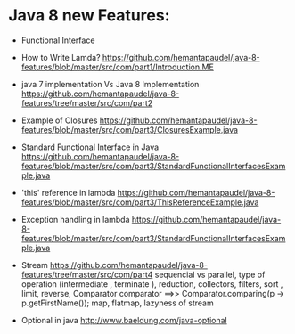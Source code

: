 # Java 8 new Features:

* Functional Interface 

* How to Write Lamda?
  https://github.com/hemantapaudel/java-8-features/blob/master/src/com/part1/Introduction.ME

*  java 7 implementation Vs Java 8 Implementation
   https://github.com/hemantapaudel/java-8-features/tree/master/src/com/part2

* Example of Closures
	https://github.com/hemantapaudel/java-8-features/blob/master/src/com/part3/ClosuresExample.java	

* Standard Functional Interface in Java
   https://github.com/hemantapaudel/java-8-features/blob/master/src/com/part3/StandardFunctionalInterfacesExample.java
   
* 'this' reference in lambda
	https://github.com/hemantapaudel/java-8-features/blob/master/src/com/part3/ThisReferenceExample.java

* Exception handling in lambda
  https://github.com/hemantapaudel/java-8-features/blob/master/src/com/part3/StandardFunctionalInterfacesExample.java

* Stream
  https://github.com/hemantapaudel/java-8-features/tree/master/src/com/part4
   sequencial vs parallel,
   type of operation (intermediate , terminate ),
   reduction,
   collectors,
   filters,
   sort ,
   limit,
   reverse,
   Comparator comparator ==>> Comparator.comparing(p -> p.getFirstName());
   map,
   flatmap,
   lazyness of stream
   
   
* Optional in java
   http://www.baeldung.com/java-optional
   

   
   
   